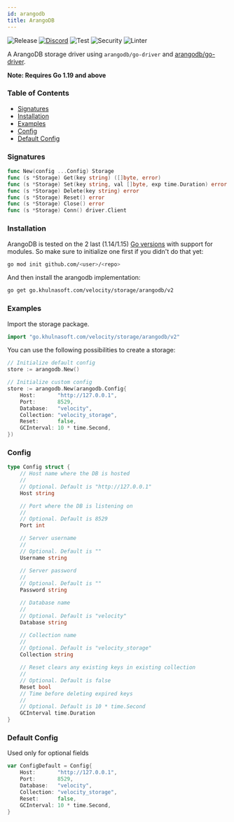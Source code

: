 ```yaml
---
id: arangodb
title: ArangoDB
---
```


![Release](https://img.shields.io/github/v/tag/khulnasoft/storage?filter=arangodb*)
[![Discord](https://img.shields.io/discord/704680098577514527?style=flat&label=%F0%9F%92%AC%20discord&color=00ACD7)](https://khulnasoft.com/discord)
![Test](https://img.shields.io/github/actions/workflow/status/khulnasoft/storage/test-arangodb.yml?label=Tests)
![Security](https://img.shields.io/github/actions/workflow/status/khulnasoft/storage/gosec.yml?label=Security)
![Linter](https://img.shields.io/github/actions/workflow/status/khulnasoft/storage/linter.yml?label=Linter)

A ArangoDB storage driver using `arangodb/go-driver` and [arangodb/go-driver](https://github.com/arangodb/go-driver).

**Note: Requires Go 1.19 and above**

### Table of Contents
- [Signatures](#signatures)
- [Installation](#installation)
- [Examples](#examples)
- [Config](#config)
- [Default Config](#default-config)

### Signatures
```go
func New(config ...Config) Storage
func (s *Storage) Get(key string) ([]byte, error)
func (s *Storage) Set(key string, val []byte, exp time.Duration) error
func (s *Storage) Delete(key string) error
func (s *Storage) Reset() error
func (s *Storage) Close() error
func (s *Storage) Conn() driver.Client
```
### Installation
ArangoDB is tested on the 2 last (1.14/1.15) [Go versions](https://golang.org/dl/) with support for modules. So make sure to initialize one first if you didn't do that yet:
```bash
go mod init github.com/<user>/<repo>
```
And then install the arangodb implementation:
```bash
go get go.khulnasoft.com/velocity/storage/arangodb/v2
```

### Examples
Import the storage package.
```go
import "go.khulnasoft.com/velocity/storage/arangodb/v2"
```

You can use the following possibilities to create a storage:
```go
// Initialize default config
store := arangodb.New()

// Initialize custom config
store := arangodb.New(arangodb.Config{
    Host:       "http://127.0.0.1",
    Port:       8529,
    Database:   "velocity",
    Collection: "velocity_storage",
    Reset:      false,
    GCInterval: 10 * time.Second,
})
```

### Config
```go
type Config struct {
    // Host name where the DB is hosted
    //
    // Optional. Default is "http://127.0.0.1"
    Host string

    // Port where the DB is listening on
    //
    // Optional. Default is 8529
    Port int

    // Server username
    //
    // Optional. Default is ""
    Username string

    // Server password
    //
    // Optional. Default is ""
    Password string

    // Database name
    //
    // Optional. Default is "velocity"
    Database string

    // Collection name
    //
    // Optional. Default is "velocity_storage"
    Collection string

    // Reset clears any existing keys in existing collection
    //
    // Optional. Default is false
    Reset bool
    // Time before deleting expired keys
    //
    // Optional. Default is 10 * time.Second
    GCInterval time.Duration
}
```

### Default Config
Used only for optional fields
```go
var ConfigDefault = Config{
    Host:       "http://127.0.0.1",
    Port:       8529,
    Database:   "velocity",
    Collection: "velocity_storage",
    Reset:      false,
    GCInterval: 10 * time.Second,
}
```
